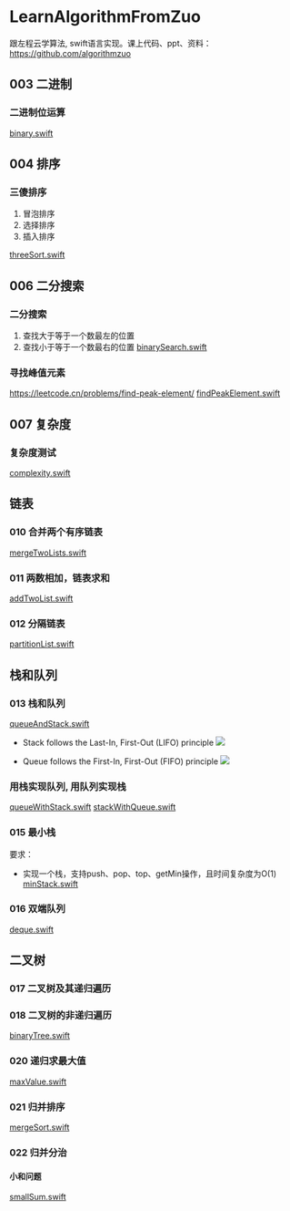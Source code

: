 # LearnAlgorithmFromZuo
跟左程云学算法,  swift语言实现。课上代码、ppt、资料：https://github.com/algorithmzuo

## 003 二进制

### 二进制位运算
[binary.swift](binary.swift)

## 004 排序

### 三傻排序

1. 冒泡排序
2. 选择排序
3. 插入排序

[threeSort.swift](threeSort.swift)

## 006 二分搜索

### 二分搜索
1. 查找大于等于一个数最左的位置
2. 查找小于等于一个数最右的位置
[binarySearch.swift](binarySearch.swift)

### 寻找峰值元素
https://leetcode.cn/problems/find-peak-element/
[findPeakElement.swift](findPeakElement.swift)


## 007 复杂度

### 复杂度测试
[complexity.swift](complexity.swift)

## 链表

### 010 合并两个有序链表
[mergeTwoLists.swift](mergeTwoLists.swift)

### 011 两数相加，链表求和
[addTwoList.swift](addTwoList.swift)

### 012 分隔链表
[partitionList.swift](partitionList.swift)

## 栈和队列

### 013 栈和队列
[queueAndStack.swift](queueAndStack.swift)

- Stack follows the Last-In, First-Out (LIFO) principle
![](https://media2.dev.to/dynamic/image/width=800%2Cheight=%2Cfit=scale-down%2Cgravity=auto%2Cformat=auto/https%3A%2F%2Fdev-to-uploads.s3.amazonaws.com%2Fuploads%2Farticles%2Fjjwycqtfcz0log6ez7b2.jpg)

- Queue follows the First-In, First-Out (FIFO) principle
![](https://media2.dev.to/dynamic/image/width=800%2Cheight=%2Cfit=scale-down%2Cgravity=auto%2Cformat=auto/https%3A%2F%2Fdev-to-uploads.s3.amazonaws.com%2Fuploads%2Farticles%2Fk1s7fhd0v814wbp6w80o.png)

### 用栈实现队列, 用队列实现栈
[queueWithStack.swift](queueWithStack.swift)
[stackWithQueue.swift](stackWithQueue.swift)

### 015 最小栈
要求：
- 实现一个栈，支持push、pop、top、getMin操作，且时间复杂度为O(1)
[minStack.swift](minStack.swift)

### 016 双端队列
[deque.swift](deque.swift)

## 二叉树

### 017 二叉树及其递归遍历
### 018 二叉树的非递归遍历
[binaryTree.swift](binaryTree.swift)


### 020 递归求最大值
[maxValue.swift](maxValue.swift)


### 021 归并排序
[mergeSort.swift](mergeSort.swift)

### 022 归并分治

#### 小和问题
[smallSum.swift](smallSum.swift)
